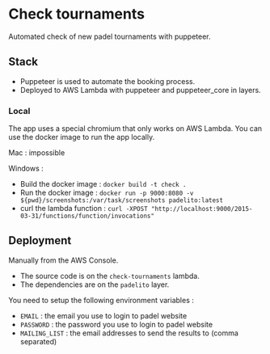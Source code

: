 # Check tournaments
Automated check of new padel tournaments with puppeteer.

## Stack
 - Puppeteer is used to automate the booking process.
 - Deployed to AWS Lambda with puppeteer and puppeteer_core in layers.

### Local
The app uses a special chromium that only works on AWS Lambda. You can use the docker image to run the app locally.

Mac : impossible

Windows :
- Build the docker image : `docker build -t check .`
- Run the docker image : `docker run -p 9000:8080 -v ${pwd}/screenshots:/var/task/screenshots padelito:latest`
- curl the lambda function : `curl -XPOST "http://localhost:9000/2015-03-31/functions/function/invocations"`

## Deployment
Manually from the AWS Console.
- The source code is on the `check-tournaments` lambda.
- The dependencies are on the `padelito` layer.

You need to setup the following environment variables :
- `EMAIL` : the email you use to login to padel website
- `PASSWORD` : the password you use to login to padel website
- `MAILING_LIST` : the email addresses to send the results to (comma separated)

